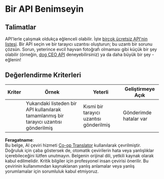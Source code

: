 <!--
CO_OP_TRANSLATOR_METADATA:
{
  "original_hash": "a0c78d1dd9d1acdbf7f52e7cc3ebe1a7",
  "translation_date": "2025-08-25T23:34:28+00:00",
  "source_file": "5-browser-extension/2-forms-browsers-local-storage/assignment.md",
  "language_code": "tr"
}
-->
# Bir API Benimseyin

## Talimatlar

API'lerle çalışmak oldukça eğlenceli olabilir. İşte [birçok ücretsiz API'nin listesi](https://github.com/public-apis/public-apis). Bir API seçin ve bir tarayıcı uzantısı oluşturun; bu uzantı bir sorunu çözsün. Sorun, yeterince evcil hayvan fotoğrafı olmaması gibi küçük bir şey olabilir (örneğin, [dog CEO API](https://dog.ceo/dog-api/) deneyebilirsiniz) ya da daha büyük bir şey - eğlenin!

## Değerlendirme Kriterleri

| Kriter   | Örnek                                                                  | Yeterli                                 | Geliştirmeye Açık       |
| -------- | ---------------------------------------------------------------------- | --------------------------------------- | ----------------------- |
|          | Yukarıdaki listeden bir API kullanılarak tamamlanmış bir tarayıcı uzantısı gönderilmiş | Kısmi bir tarayıcı uzantısı gönderilmiş | Gönderimde hatalar var |

**Feragatname**:  
Bu belge, AI çeviri hizmeti [Co-op Translator](https://github.com/Azure/co-op-translator) kullanılarak çevrilmiştir. Doğruluk için çaba göstersek de, otomatik çevirilerin hata veya yanlışlıklar içerebileceğini lütfen unutmayın. Belgenin orijinal dili, yetkili kaynak olarak kabul edilmelidir. Kritik bilgiler için profesyonel insan çevirisi önerilir. Bu çevirinin kullanımından kaynaklanan yanlış anlamalar veya yanlış yorumlamalar için sorumluluk kabul etmiyoruz.